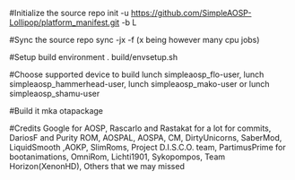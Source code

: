 #Initialize the source
repo init -u https://github.com/SimpleAOSP-Lollipop/platform_manifest.git -b L

#Sync the source
repo sync -jx -f (x being however many cpu jobs)

#Setup build environment
. build/envsetup.sh

#Choose supported device to build
lunch simpleaosp_flo-user, lunch simpleaosp_hammerhead-user, lunch simpleaosp_mako-user or lunch simpleaosp_shamu-user

#Build it
mka otapackage

#Credits
Google for AOSP, Rascarlo and Rastakat for a lot for commits, DariosF and Purity ROM, AOSPAL, AOSPA, CM, DirtyUnicorns, SaberMod, LiquidSmooth
,AOKP, SlimRoms, Project D.I.S.C.O. team, PartimusPrime for bootanimations, OmniRom, Lichti1901, Sykopompos, Team Horizon(XenonHD), Others that we may missed
